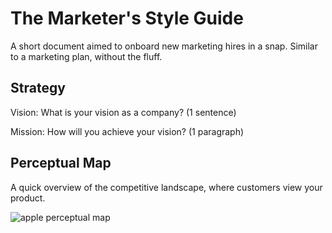 The Marketer's Style Guide
==========================

A short document aimed to onboard new marketing hires in a snap. Similar
to a marketing plan, without the fluff.

Strategy
--------


Vision: What is your vision as a company? (1 sentence)

Mission: How will you achieve your vision? (1 paragraph)


Perceptual Map
-------------

A quick overview of the competitive landscape, where customers view your
product.

![apple perceptual
map](http://lukethomas.com/wp-content/uploads/2013/03/Apple-Perceptual-Map.jpg)
